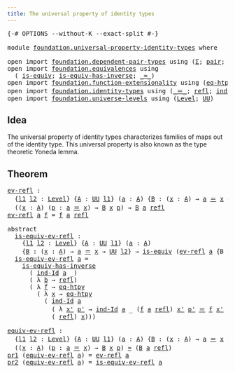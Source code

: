 ```yaml
---
title: The universal property of identity types
---
```


<pre class="Agda"><a id="66" class="Symbol">{-#</a> <a id="70" class="Keyword">OPTIONS</a> <a id="78" class="Pragma">--without-K</a> <a id="90" class="Pragma">--exact-split</a> <a id="104" class="Symbol">#-}</a>

<a id="109" class="Keyword">module</a> <a id="116" href="foundation.universal-property-identity-types.html" class="Module">foundation.universal-property-identity-types</a> <a id="161" class="Keyword">where</a>

<a id="168" class="Keyword">open</a> <a id="173" class="Keyword">import</a> <a id="180" href="foundation.dependent-pair-types.html" class="Module">foundation.dependent-pair-types</a> <a id="212" class="Keyword">using</a> <a id="218" class="Symbol">(</a><a id="219" href="foundation-core.dependent-pair-types.html#515" class="Record">Σ</a><a id="220" class="Symbol">;</a> <a id="222" href="foundation-core.dependent-pair-types.html#588" class="InductiveConstructor">pair</a><a id="226" class="Symbol">;</a> <a id="228" href="foundation-core.dependent-pair-types.html#605" class="Field">pr1</a><a id="231" class="Symbol">;</a> <a id="233" href="foundation-core.dependent-pair-types.html#617" class="Field">pr2</a><a id="236" class="Symbol">)</a>
<a id="238" class="Keyword">open</a> <a id="243" class="Keyword">import</a> <a id="250" href="foundation.equivalences.html" class="Module">foundation.equivalences</a> <a id="274" class="Keyword">using</a>
  <a id="282" class="Symbol">(</a> <a id="284" href="foundation-core.equivalences.html#1556" class="Function">is-equiv</a><a id="292" class="Symbol">;</a> <a id="294" href="foundation-core.equivalences.html#3013" class="Function">is-equiv-has-inverse</a><a id="314" class="Symbol">;</a> <a id="316" href="foundation-core.equivalences.html#1621" class="Function Operator">_≃_</a><a id="319" class="Symbol">)</a>
<a id="321" class="Keyword">open</a> <a id="326" class="Keyword">import</a> <a id="333" href="foundation.function-extensionality.html" class="Module">foundation.function-extensionality</a> <a id="368" class="Keyword">using</a> <a id="374" class="Symbol">(</a><a id="375" href="foundation-core.function-extensionality.html#1463" class="Function">eq-htpy</a><a id="382" class="Symbol">)</a>
<a id="384" class="Keyword">open</a> <a id="389" class="Keyword">import</a> <a id="396" href="foundation.identity-types.html" class="Module">foundation.identity-types</a> <a id="422" class="Keyword">using</a> <a id="428" class="Symbol">(</a><a id="429" href="foundation-core.identity-types.html#1865" class="Function Operator">_＝_</a><a id="432" class="Symbol">;</a> <a id="434" href="foundation-core.identity-types.html#1820" class="InductiveConstructor">refl</a><a id="438" class="Symbol">;</a> <a id="440" href="foundation-core.identity-types.html#2167" class="Function">ind-Id</a><a id="446" class="Symbol">)</a>
<a id="448" class="Keyword">open</a> <a id="453" class="Keyword">import</a> <a id="460" href="foundation.universe-levels.html" class="Module">foundation.universe-levels</a> <a id="487" class="Keyword">using</a> <a id="493" class="Symbol">(</a><a id="494" href="Agda.Primitive.html#597" class="Postulate">Level</a><a id="499" class="Symbol">;</a> <a id="501" href="foundation-core.universe-levels.html#235" class="Primitive">UU</a><a id="503" class="Symbol">)</a>
</pre>
## Idea

The universal property of identity types characterizes families of maps out of the identity type. This universal property is also known as the type theoretic Yoneda lemma.

## Theorem

<pre class="Agda"><a id="ev-refl"></a><a id="712" href="foundation.universal-property-identity-types.html#712" class="Function">ev-refl</a> <a id="720" class="Symbol">:</a>
  <a id="724" class="Symbol">{</a><a id="725" href="foundation.universal-property-identity-types.html#725" class="Bound">l1</a> <a id="728" href="foundation.universal-property-identity-types.html#728" class="Bound">l2</a> <a id="731" class="Symbol">:</a> <a id="733" href="Agda.Primitive.html#597" class="Postulate">Level</a><a id="738" class="Symbol">}</a> <a id="740" class="Symbol">{</a><a id="741" href="foundation.universal-property-identity-types.html#741" class="Bound">A</a> <a id="743" class="Symbol">:</a> <a id="745" href="foundation-core.universe-levels.html#235" class="Primitive">UU</a> <a id="748" href="foundation.universal-property-identity-types.html#725" class="Bound">l1</a><a id="750" class="Symbol">}</a> <a id="752" class="Symbol">(</a><a id="753" href="foundation.universal-property-identity-types.html#753" class="Bound">a</a> <a id="755" class="Symbol">:</a> <a id="757" href="foundation.universal-property-identity-types.html#741" class="Bound">A</a><a id="758" class="Symbol">)</a> <a id="760" class="Symbol">{</a><a id="761" href="foundation.universal-property-identity-types.html#761" class="Bound">B</a> <a id="763" class="Symbol">:</a> <a id="765" class="Symbol">(</a><a id="766" href="foundation.universal-property-identity-types.html#766" class="Bound">x</a> <a id="768" class="Symbol">:</a> <a id="770" href="foundation.universal-property-identity-types.html#741" class="Bound">A</a><a id="771" class="Symbol">)</a> <a id="773" class="Symbol">→</a> <a id="775" href="foundation.universal-property-identity-types.html#753" class="Bound">a</a> <a id="777" href="foundation-core.identity-types.html#1865" class="Function Operator">＝</a> <a id="779" href="foundation.universal-property-identity-types.html#766" class="Bound">x</a> <a id="781" class="Symbol">→</a> <a id="783" href="foundation-core.universe-levels.html#235" class="Primitive">UU</a> <a id="786" href="foundation.universal-property-identity-types.html#728" class="Bound">l2</a><a id="788" class="Symbol">}</a> <a id="790" class="Symbol">→</a>
  <a id="794" class="Symbol">((</a><a id="796" href="foundation.universal-property-identity-types.html#796" class="Bound">x</a> <a id="798" class="Symbol">:</a> <a id="800" href="foundation.universal-property-identity-types.html#741" class="Bound">A</a><a id="801" class="Symbol">)</a> <a id="803" class="Symbol">(</a><a id="804" href="foundation.universal-property-identity-types.html#804" class="Bound">p</a> <a id="806" class="Symbol">:</a> <a id="808" href="foundation.universal-property-identity-types.html#753" class="Bound">a</a> <a id="810" href="foundation-core.identity-types.html#1865" class="Function Operator">＝</a> <a id="812" href="foundation.universal-property-identity-types.html#796" class="Bound">x</a><a id="813" class="Symbol">)</a> <a id="815" class="Symbol">→</a> <a id="817" href="foundation.universal-property-identity-types.html#761" class="Bound">B</a> <a id="819" href="foundation.universal-property-identity-types.html#796" class="Bound">x</a> <a id="821" href="foundation.universal-property-identity-types.html#804" class="Bound">p</a><a id="822" class="Symbol">)</a> <a id="824" class="Symbol">→</a> <a id="826" href="foundation.universal-property-identity-types.html#761" class="Bound">B</a> <a id="828" href="foundation.universal-property-identity-types.html#753" class="Bound">a</a> <a id="830" href="foundation-core.identity-types.html#1820" class="InductiveConstructor">refl</a>
<a id="835" href="foundation.universal-property-identity-types.html#712" class="Function">ev-refl</a> <a id="843" href="foundation.universal-property-identity-types.html#843" class="Bound">a</a> <a id="845" href="foundation.universal-property-identity-types.html#845" class="Bound">f</a> <a id="847" class="Symbol">=</a> <a id="849" href="foundation.universal-property-identity-types.html#845" class="Bound">f</a> <a id="851" href="foundation.universal-property-identity-types.html#843" class="Bound">a</a> <a id="853" href="foundation-core.identity-types.html#1820" class="InductiveConstructor">refl</a>

<a id="859" class="Keyword">abstract</a>
  <a id="is-equiv-ev-refl"></a><a id="870" href="foundation.universal-property-identity-types.html#870" class="Function">is-equiv-ev-refl</a> <a id="887" class="Symbol">:</a>
    <a id="893" class="Symbol">{</a><a id="894" href="foundation.universal-property-identity-types.html#894" class="Bound">l1</a> <a id="897" href="foundation.universal-property-identity-types.html#897" class="Bound">l2</a> <a id="900" class="Symbol">:</a> <a id="902" href="Agda.Primitive.html#597" class="Postulate">Level</a><a id="907" class="Symbol">}</a> <a id="909" class="Symbol">{</a><a id="910" href="foundation.universal-property-identity-types.html#910" class="Bound">A</a> <a id="912" class="Symbol">:</a> <a id="914" href="foundation-core.universe-levels.html#235" class="Primitive">UU</a> <a id="917" href="foundation.universal-property-identity-types.html#894" class="Bound">l1</a><a id="919" class="Symbol">}</a> <a id="921" class="Symbol">(</a><a id="922" href="foundation.universal-property-identity-types.html#922" class="Bound">a</a> <a id="924" class="Symbol">:</a> <a id="926" href="foundation.universal-property-identity-types.html#910" class="Bound">A</a><a id="927" class="Symbol">)</a>
    <a id="933" class="Symbol">{</a><a id="934" href="foundation.universal-property-identity-types.html#934" class="Bound">B</a> <a id="936" class="Symbol">:</a> <a id="938" class="Symbol">(</a><a id="939" href="foundation.universal-property-identity-types.html#939" class="Bound">x</a> <a id="941" class="Symbol">:</a> <a id="943" href="foundation.universal-property-identity-types.html#910" class="Bound">A</a><a id="944" class="Symbol">)</a> <a id="946" class="Symbol">→</a> <a id="948" href="foundation.universal-property-identity-types.html#922" class="Bound">a</a> <a id="950" href="foundation-core.identity-types.html#1865" class="Function Operator">＝</a> <a id="952" href="foundation.universal-property-identity-types.html#939" class="Bound">x</a> <a id="954" class="Symbol">→</a> <a id="956" href="foundation-core.universe-levels.html#235" class="Primitive">UU</a> <a id="959" href="foundation.universal-property-identity-types.html#897" class="Bound">l2</a><a id="961" class="Symbol">}</a> <a id="963" class="Symbol">→</a> <a id="965" href="foundation-core.equivalences.html#1556" class="Function">is-equiv</a> <a id="974" class="Symbol">(</a><a id="975" href="foundation.universal-property-identity-types.html#712" class="Function">ev-refl</a> <a id="983" href="foundation.universal-property-identity-types.html#922" class="Bound">a</a> <a id="985" class="Symbol">{</a><a id="986" class="Argument">B</a> <a id="988" class="Symbol">=</a> <a id="990" href="foundation.universal-property-identity-types.html#934" class="Bound">B</a><a id="991" class="Symbol">})</a>
  <a id="996" href="foundation.universal-property-identity-types.html#870" class="Function">is-equiv-ev-refl</a> <a id="1013" href="foundation.universal-property-identity-types.html#1013" class="Bound">a</a> <a id="1015" class="Symbol">=</a>
    <a id="1021" href="foundation-core.equivalences.html#3013" class="Function">is-equiv-has-inverse</a>
      <a id="1048" class="Symbol">(</a> <a id="1050" href="foundation-core.identity-types.html#2167" class="Function">ind-Id</a> <a id="1057" href="foundation.universal-property-identity-types.html#1013" class="Bound">a</a> <a id="1059" class="Symbol">_)</a>
      <a id="1068" class="Symbol">(</a> <a id="1070" class="Symbol">λ</a> <a id="1072" href="foundation.universal-property-identity-types.html#1072" class="Bound">b</a> <a id="1074" class="Symbol">→</a> <a id="1076" href="foundation-core.identity-types.html#1820" class="InductiveConstructor">refl</a><a id="1080" class="Symbol">)</a>
      <a id="1088" class="Symbol">(</a> <a id="1090" class="Symbol">λ</a> <a id="1092" href="foundation.universal-property-identity-types.html#1092" class="Bound">f</a> <a id="1094" class="Symbol">→</a> <a id="1096" href="foundation-core.function-extensionality.html#1463" class="Function">eq-htpy</a>
        <a id="1112" class="Symbol">(</a> <a id="1114" class="Symbol">λ</a> <a id="1116" href="foundation.universal-property-identity-types.html#1116" class="Bound">x</a> <a id="1118" class="Symbol">→</a> <a id="1120" href="foundation-core.function-extensionality.html#1463" class="Function">eq-htpy</a>
          <a id="1138" class="Symbol">(</a> <a id="1140" href="foundation-core.identity-types.html#2167" class="Function">ind-Id</a> <a id="1147" href="foundation.universal-property-identity-types.html#1013" class="Bound">a</a>
            <a id="1161" class="Symbol">(</a> <a id="1163" class="Symbol">λ</a> <a id="1165" href="foundation.universal-property-identity-types.html#1165" class="Bound">x&#39;</a> <a id="1168" href="foundation.universal-property-identity-types.html#1168" class="Bound">p&#39;</a> <a id="1171" class="Symbol">→</a> <a id="1173" href="foundation-core.identity-types.html#2167" class="Function">ind-Id</a> <a id="1180" href="foundation.universal-property-identity-types.html#1013" class="Bound">a</a> <a id="1182" class="Symbol">_</a> <a id="1184" class="Symbol">(</a><a id="1185" href="foundation.universal-property-identity-types.html#1092" class="Bound">f</a> <a id="1187" href="foundation.universal-property-identity-types.html#1013" class="Bound">a</a> <a id="1189" href="foundation-core.identity-types.html#1820" class="InductiveConstructor">refl</a><a id="1193" class="Symbol">)</a> <a id="1195" href="foundation.universal-property-identity-types.html#1165" class="Bound">x&#39;</a> <a id="1198" href="foundation.universal-property-identity-types.html#1168" class="Bound">p&#39;</a> <a id="1201" href="foundation-core.identity-types.html#1865" class="Function Operator">＝</a> <a id="1203" href="foundation.universal-property-identity-types.html#1092" class="Bound">f</a> <a id="1205" href="foundation.universal-property-identity-types.html#1165" class="Bound">x&#39;</a> <a id="1208" href="foundation.universal-property-identity-types.html#1168" class="Bound">p&#39;</a><a id="1210" class="Symbol">)</a>
            <a id="1224" class="Symbol">(</a> <a id="1226" href="foundation-core.identity-types.html#1820" class="InductiveConstructor">refl</a><a id="1230" class="Symbol">)</a> <a id="1232" href="foundation.universal-property-identity-types.html#1116" class="Bound">x</a><a id="1233" class="Symbol">)))</a>

<a id="equiv-ev-refl"></a><a id="1238" href="foundation.universal-property-identity-types.html#1238" class="Function">equiv-ev-refl</a> <a id="1252" class="Symbol">:</a>
  <a id="1256" class="Symbol">{</a><a id="1257" href="foundation.universal-property-identity-types.html#1257" class="Bound">l1</a> <a id="1260" href="foundation.universal-property-identity-types.html#1260" class="Bound">l2</a> <a id="1263" class="Symbol">:</a> <a id="1265" href="Agda.Primitive.html#597" class="Postulate">Level</a><a id="1270" class="Symbol">}</a> <a id="1272" class="Symbol">{</a><a id="1273" href="foundation.universal-property-identity-types.html#1273" class="Bound">A</a> <a id="1275" class="Symbol">:</a> <a id="1277" href="foundation-core.universe-levels.html#235" class="Primitive">UU</a> <a id="1280" href="foundation.universal-property-identity-types.html#1257" class="Bound">l1</a><a id="1282" class="Symbol">}</a> <a id="1284" class="Symbol">(</a><a id="1285" href="foundation.universal-property-identity-types.html#1285" class="Bound">a</a> <a id="1287" class="Symbol">:</a> <a id="1289" href="foundation.universal-property-identity-types.html#1273" class="Bound">A</a><a id="1290" class="Symbol">)</a> <a id="1292" class="Symbol">{</a><a id="1293" href="foundation.universal-property-identity-types.html#1293" class="Bound">B</a> <a id="1295" class="Symbol">:</a> <a id="1297" class="Symbol">(</a><a id="1298" href="foundation.universal-property-identity-types.html#1298" class="Bound">x</a> <a id="1300" class="Symbol">:</a> <a id="1302" href="foundation.universal-property-identity-types.html#1273" class="Bound">A</a><a id="1303" class="Symbol">)</a> <a id="1305" class="Symbol">→</a> <a id="1307" href="foundation.universal-property-identity-types.html#1285" class="Bound">a</a> <a id="1309" href="foundation-core.identity-types.html#1865" class="Function Operator">＝</a> <a id="1311" href="foundation.universal-property-identity-types.html#1298" class="Bound">x</a> <a id="1313" class="Symbol">→</a> <a id="1315" href="foundation-core.universe-levels.html#235" class="Primitive">UU</a> <a id="1318" href="foundation.universal-property-identity-types.html#1260" class="Bound">l2</a><a id="1320" class="Symbol">}</a> <a id="1322" class="Symbol">→</a>
  <a id="1326" class="Symbol">((</a><a id="1328" href="foundation.universal-property-identity-types.html#1328" class="Bound">x</a> <a id="1330" class="Symbol">:</a> <a id="1332" href="foundation.universal-property-identity-types.html#1273" class="Bound">A</a><a id="1333" class="Symbol">)</a> <a id="1335" class="Symbol">(</a><a id="1336" href="foundation.universal-property-identity-types.html#1336" class="Bound">p</a> <a id="1338" class="Symbol">:</a> <a id="1340" href="foundation.universal-property-identity-types.html#1285" class="Bound">a</a> <a id="1342" href="foundation-core.identity-types.html#1865" class="Function Operator">＝</a> <a id="1344" href="foundation.universal-property-identity-types.html#1328" class="Bound">x</a><a id="1345" class="Symbol">)</a> <a id="1347" class="Symbol">→</a> <a id="1349" href="foundation.universal-property-identity-types.html#1293" class="Bound">B</a> <a id="1351" href="foundation.universal-property-identity-types.html#1328" class="Bound">x</a> <a id="1353" href="foundation.universal-property-identity-types.html#1336" class="Bound">p</a><a id="1354" class="Symbol">)</a> <a id="1356" href="foundation-core.equivalences.html#1621" class="Function Operator">≃</a> <a id="1358" class="Symbol">(</a><a id="1359" href="foundation.universal-property-identity-types.html#1293" class="Bound">B</a> <a id="1361" href="foundation.universal-property-identity-types.html#1285" class="Bound">a</a> <a id="1363" href="foundation-core.identity-types.html#1820" class="InductiveConstructor">refl</a><a id="1367" class="Symbol">)</a>
<a id="1369" href="foundation-core.dependent-pair-types.html#605" class="Field">pr1</a> <a id="1373" class="Symbol">(</a><a id="1374" href="foundation.universal-property-identity-types.html#1238" class="Function">equiv-ev-refl</a> <a id="1388" href="foundation.universal-property-identity-types.html#1388" class="Bound">a</a><a id="1389" class="Symbol">)</a> <a id="1391" class="Symbol">=</a> <a id="1393" href="foundation.universal-property-identity-types.html#712" class="Function">ev-refl</a> <a id="1401" href="foundation.universal-property-identity-types.html#1388" class="Bound">a</a>
<a id="1403" href="foundation-core.dependent-pair-types.html#617" class="Field">pr2</a> <a id="1407" class="Symbol">(</a><a id="1408" href="foundation.universal-property-identity-types.html#1238" class="Function">equiv-ev-refl</a> <a id="1422" href="foundation.universal-property-identity-types.html#1422" class="Bound">a</a><a id="1423" class="Symbol">)</a> <a id="1425" class="Symbol">=</a> <a id="1427" href="foundation.universal-property-identity-types.html#870" class="Function">is-equiv-ev-refl</a> <a id="1444" href="foundation.universal-property-identity-types.html#1422" class="Bound">a</a>
</pre>